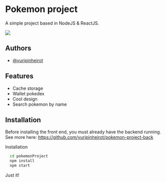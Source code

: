 
# Pokemon project

A simple project based in NodeJS & ReactJS.

![](preview.gif)

## Authors

- [@yuripinheirot](https://github.com/yuripinheirot)


## Features

- Cache storage
- Wallet pokedex
- Cool design
- Search pokemon by name


## Installation

Before installing the front end, you must already have the backend running. See more here: https://github.com/yuripinheirot/pokemon-project-back

Installation

```bash
  cd pokemonProject
  npm install  
  npm start
```

Just it!
    
